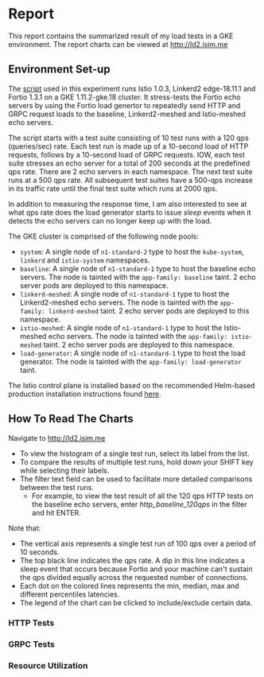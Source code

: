 # Report
This report contains the summarized result of my load tests in a GKE environment. The report charts can be viewed at http://ld2.isim.me

## Environment Set-up
The [script](../../gke_stress.sh) used in this experiment runs Istio 1.0.3, Linkerd2 edge-18.11.1 and Fortio 1.3.1 on a GKE 1.11.2-gke.18 cluster. It stress-tests the Fortio echo servers by using the Fortio load genertor to repeatedly send HTTP and GRPC request loads to the baseline, Linkerd2-meshed and Istio-meshed echo servers.

The script starts with a test suite consisting of 10 test runs with a 120 qps (queries/sec) rate. Each test run is made up of a 10-second load of HTTP requests, follows by a 10-second load of GRPC requests. IOW, each test suite stresses an echo server for a total of 200 seconds at the predefined qps rate. There are 2 echo servers in each namespace. The next test suite runs at a 500 qps rate. All subsequent test suites have a 500-qps increase in its traffic rate until the final test suite which runs at 2000 qps.

In addition to measuring the response time, I am also interested to see at what qps rate does the load generator starts to issue _sleep_ events when it detects the echo servers can no longer keep up with the load.

The GKE cluster is comprised of the following node pools:

* `system`: A single node of `n1-standard-2` type to host the `kube-system`, `linkerd` and `istio-system` namespaces.
* `baseline`: A single node of `n1-standard-1` type to host the baseline echo servers. The node is tainted with the `app-family: baseline` taint. 2 echo server pods are deployed to this namespace.
* `linkerd-meshed`: A single node of `n1-standard-1` type to host the Linkerd2-meshed echo servers. The node is tainted with the `app-family: linkerd-meshed` taint. 2 echo server pods are deployed to this namespace.
* `istio-meshed`: A single node of `n1-standard-1` type to host the Istio-meshed echo servers. The node is tainted with the `app-family: istio-meshed` taint. 2 echo server pods are deployed to this namespace.
* `load-generator`: A single node of `n1-standard-1` type to host the load generator. The node is tainted with the `app-family: load-generator` taint.

The Istio control plane is installed based on the recommended Helm-based production installation instructions found [here](https://istio.io/docs/setup/kubernetes/helm-install/).

## How To Read The Charts
Navigate to http://ld2.isim.me

* To view the histogram of a single test run, select its label from the list.
* To compare the results of multiple test runs, hold down your SHIFT key while selecting their labels.
* The filter text field can be used to facilitate more detailed comparisons between the test runs.
  * For example, to view the test result of all the 120 qps HTTP tests on the baseline echo servers, enter _http_baseline_120qps_ in the filter and hit ENTER.

Note that:

* The vertical axis represents a single test run of 100 qps over a period of 10 seconds.
* The top black line indicates the qps rate. A dip in this line indicates a sleep event that occurs because Fortio and your machine can't sustain the qps divided equally across the requested number of connections.
* Each dot on the colored lines represents the min, median, max and different percentiles latencies.
* The legend of the chart can be clicked to include/exclude certain data.

### HTTP Tests


### GRPC Tests


### Resource Utilization
